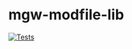 mgw-modfile-lib
=======

[![Tests](https://github.com/SENERGY-Platform/mgw-modfile-lib/actions/workflows/tests.yml/badge.svg)](https://github.com/SENERGY-Platform/mgw-modfile-lib/actions/workflows/tests.yml)

